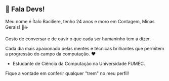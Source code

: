 ## 👋 Fala Devs!

Meu nome é Ítalo Baciliere, tenho 24 anos e moro em Contagem, Minas Gerais! 🧀☕

Gosto de conversar e de ouvir o que cada ser humaninho tem a dizer.

Cada dia mais apaixonado pelas mentes e técnicas brilhantes que permitem a progressão do campo da computação. ❤


- Estudante de Ciência da Computação na Universidade FUMEC.


Fique a vontade em conferir qualquer "trem" no meu perfil!

<!--

Tenho 29 anos, moro em Juiz de Fora/MG e sou apaixonada por programação e felinos! Sou iniciante no universo da programação, caçadora oficial de bugs, e quanto mais eu aprendo e passo raiva, mais eu amo tudo isso! ❤





O que você anda aprendendo;
Suas experiências, caso tenha, como atividades acadêmicas ou antigos trabalhos. Caso esteja em transição de carreira, acredito que seja legal citar também;
Contatos, mas é importante pensar direitinho quais colocarem;
Conhecimentos adquiridos;
Entre outros, coloque apenas o que você se sentir confortável para colocar.

Here are some ideas to get you started:

- 🔭 I’m currently working on ...
- 🌱 I’m currently learning ...
- 👯 I’m looking to collaborate on ...
- 🤔 I’m looking for help with ...
- 💬 Ask me about ...
- 📫 How to reach me: ...
- 😄 Pronouns: ...
- ⚡ Fun fact: ...
-->
